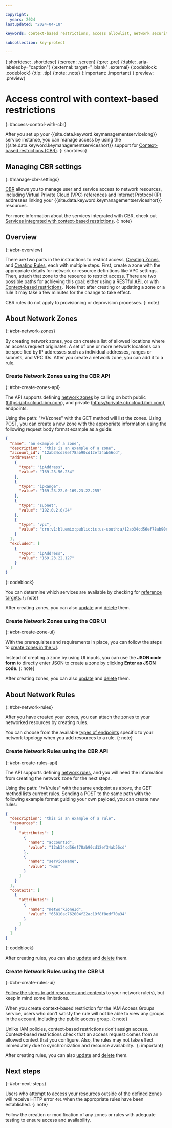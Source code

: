 ```yaml
---

copyright:
  years: 2024
lastupdated: "2024-04-18"

keywords: context-based restrictions, access allowlist, network security

subcollection: key-protect

---
```


{:shortdesc: .shortdesc}
{:screen: .screen}
{:pre: .pre}
{:table: .aria-labeledby="caption"}
{:external: target="_blank" .external}
{:codeblock: .codeblock}
{:tip: .tip}
{:note: .note}
{:important: .important}
{:preview: .preview}

# Access control with context-based restrictions
{: #access-control-with-cbr}

After you set up your {{site.data.keyword.keymanagementservicelong}} service instance, you can manage access by using the {{site.data.keyword.keymanagementserviceshort}} support for [Context-based restrictions (CBR)](https://cloud.ibm.com/context-based-restrictions).
{: shortdesc}

## Managing CBR settings
{: #manage-cbr-settings}

[CBR](/docs/account?topic=account-context-restrictions-whatis) allows you to manage user and service access to network resources, including Virtual Private Cloud (VPC) references and Internet Protocol (IP) addresses linking your {{site.data.keyword.keymanagementserviceshort}} resources.

For more information about the services integrated with CBR, check out [Services integrated with context-based restrictions](/docs/account?topic=account-context-restrictions-whatis#cbr-access-reqs-target-service).
{: note}

## Overview
{: #cbr-overview}

There are two parts in the instructions to restrict access, [Creating Zones](docs/account?topic=account-context-restrictions-create#network-zones-create&interface=ui), and [Creating Rules](/docs/account?topic=account-context-restrictions-create#context-restrictions-create-rules&interface=ui), each with multiple steps. First, create a zone with the appropriate details for network or resource definitions like VPC settings. Then, attach that zone to the resource to restrict access. There are two possible paths for achieving this goal: either using a RESTful [API](/apidocs/context-based-restrictions), or with [Context-based restrictions](https://cloud.ibm.com/context-based-restrictions).  Note that after creating or updating a zone or a rule it may take a few minutes for the change to take effect.

CBR rules do not apply to provisioning or deprovision processes.
{: note}

## About Network Zones
{: #cbr-network-zones}

By creating network zones, you can create a list of allowed locations where an access request originates. A set of one or more network locations can be specified by IP addresses such as individual addresses, ranges or subnets, and VPC IDs. After you create a network zone, you can add it to a rule.

### Create Network Zones using the CBR API
{: #cbr-create-zones-api}

The API supports defining [network zones](/apidocs/context-based-restrictions#network-zones) by calling on both public (https://cbr.cloud.ibm.com), and private (https://private.cbr.cloud.ibm.com), endpoints.

Using the path: "/v1/zones" with the GET method will list the zones. Using POST, you can create a new zone with the appropriate information using the following request body format example as a guide:

```json
{
  "name": "an example of a zone",
  "description": "this is an example of a zone",
  "account_id": "12ab34cd56ef78ab90cd12ef34ab56cd",
  "addresses": [
    {
      "type": "ipAddress",
      "value": "169.23.56.234"
    },
    {
      "type": "ipRange",
      "value": "169.23.22.0-169.23.22.255"
    },
    {
      "type": "subnet",
      "value": "192.0.2.0/24"
    },
    {
      "type": "vpc",
      "value": "crn:v1:bluemix:public:is:us-south:a/12ab34cd56ef78ab90cd12ef34ab56cd::vpc:r134-d98a1702-b39a-449a-86d4-ef8dbacf281e"
    }
  ],
  "excluded": [
    {
      "type": "ipAddress",
      "value": "169.23.22.127"
    }
  ]
}
```
{: codeblock}

You can determine which services are available by checking for [reference targets](https://cloud.ibm.com/apidocs/context-based-restrictions#list-available-serviceref-targets).
{: note}

After creating zones, you can also [update](/apidocs/context-based-restrictions#replace-zone) and [delete](/docs/account?topic=account-context-restrictions-remove) them.

### Create Network Zones using the CBR UI
{: #cbr-create-zone-ui}

With the prerequisites and requirements in place, you can follow the steps to [create zones in the UI](/docs/account?topic=account-context-restrictions-create#network-zones-create&interface=ui).

Instead of creating a zone by using UI inputs, you can use the **JSON code form** to directly enter JSON to create a zone by clicking **Enter as JSON code**.
{: note}

After creating zones, you can also [update](/docs/account?topic=account-context-restrictions-update) and [delete](/docs/account?topic=account-context-restrictions-remove) them.

## About Network Rules
{: #cbr-network-rules}

After you have created your zones, you can attach the zones to your networked resources by creating rules.

You can choose from the available [types of endpoints](/docs/account?topic=account-context-restrictions-whatis#context-restrictions-endpint-type) specific to your network topology when you add resources to a rule.
{: note}

### Create Network Rules using the CBR API
{: #cbr-create-rules-api}

The API supports defining [network rules](/apidocs/context-based-restrictions#rules), and you will need the information from creating the network zone for the next steps. 

Using the path: "/v1/rules" with the same endpoint as above, the GET method lists current rules. Sending a POST to the same path with the following example format guiding your own payload, you can create new rules:

```json
{
  "description": "this is an example of a rule",
  "resources": [
    {
      "attributes": [
        {
          "name": "accountId",
          "value": "12ab34cd56ef78ab90cd12ef34ab56cd"
        },
        {
          "name": "serviceName",
          "value": "kms"
        }
      ]
    }
  ],
  "contexts": [
    {
      "attributes": [
        {
          "name": "networkZoneId",
          "value": "65810ac762004f22ac19f8f8edf70a34"
        }
      ]
    }
  ]
}
```
{: codeblock}

After creating rules, you can also [update](/apidocs/context-based-restrictions#replace-rule) and [delete](/apidocs/context-based-restrictions#delete-rule) them.

### Create Network Rules using the CBR UI
{: #cbr-create-rules-ui}

[Follow the steps to add resources and contexts](/docs/account?topic=account-context-restrictions-create#context-restrictions-create-rules&interface=ui) to your network rule(s), but keep in mind some limitations.

When you create context-based restriction for the IAM Access Groups service, users who don't satisfy the rule will not be able to view any groups in the account, including the public access group.
{: note}

Unlike IAM policies, context-based restrictions don't assign access. Context-based restrictions check that an access request comes from an allowed context that you configure. Also, the rules may not take effect immediately due to synchronization and resource availability. 
{: important}

After creating rules, you can also [update](/docs/account?topic=account-context-restrictions-update#context-restrictions-update-rules&interface=ui) and [delete](/docs/account?topic=account-context-restrictions-remove#context-restrictions-remove-rules&interface=ui) them.

## Next steps
{: #cbr-next-steps}

Users who attempt to access your resources outside of the defined zones will receive HTTP error `401` when the appropriate rules have been established.
{: note}

Follow the creation or modification of any zones or rules with adequate testing to ensure access and availability.
